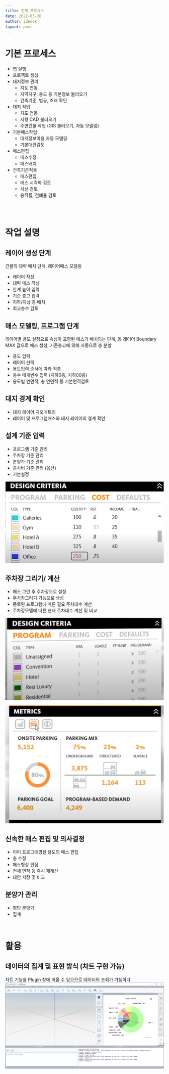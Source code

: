```yaml
---
title: 전체 프로세스
date: 2022-03-28
author: ideook
layout: post
---
```


# 기본 프로세스
- 앱 실행
- 프로젝트 생성
- 대지정보 관리
  - 지도 연동
  - 지역지구, 용도 등 기본정보 불러오기
  - 건축기준, 법규, 조래 확인
- 대지 작업
  - 지도 연동
  - 지형 CAD 불러오기
  - 주변건물 작업 (GIS 불러오기, 자동 모델링)
- 기본매스작업
  - 대지정보이용 자동 모델링
  - 기본대안검토
- 매스편집
  - 매스수정
  - 매스배치
- 건축기준적용
  - 매스편집
  - 매스 시각화 검토
  - 사선 검토
  - 용적률, 건폐율 검토

<br>
<br>

# 작업 설명
## 레이어 생성 단계
건물의 대략 배치 단계, 레이어매스 모델링
- 레이어 작성
- 대략 매스 작성
- 한계 높이 입력
- 기준 층고 입력
- 지하/지상 층 배치
- 최고층수 검토

## 매스 모델링, 프로그램 단계
레이어별 용도 설정으로 속성이 포함된 매스가 배치되는 단계, 동 레이어 Boundary MAX 값으로 매스 생성, 기준층고에 의해 자동으로 층 분할
- 용도 입력
- 레이어 선택
- 용도입력 순서에 따라 적층
- 층수 매개변수 입력 (지하0층, 지하00층)
- 용도별 연면적, 총 연면적 등 기본면적검토

## 대지 경계 확인
- 대지 레이어 지오매트리
- 레이어 및 프로그램매스와 대지 레이어의 경계 확인

## 설계 기준 입력
- 프로그램 기준 관리
- 주차장 기준 관리
- 분양가 기준 관리
- 공사비 기준 관리 (옵션)
- 기본설정

![](images/20220328-194146.png)

## 주차장 그리기/ 계산
- 매스 그린 후 주차장으로 설정
- 주차장그리기 기능으로 생성
- 등록된 프로그램에 따른 필요 주차대수 계산
- 주차장모델에 따른 현재 주차대수 계산 및 비교

![](images/20220328-193201.png)

![](images/20220328-193718.png)

## 신속한 매스 편집 및 의사결정
- 이미 프로그래밍된 용도의 매스 편집
- 층 수정
- 매스형상 편집
- 전체 면적 등 즉시 재계산
- 대안 저장 및 비교

## 분양가 관리
- 평당 분양가
- 집계
<br>

# 활용
## 데이터의 집계 및 표현 방식 (차트 구현 가능)
차트 기능을 Plugin 창에 띄울 수 있으므로 데이터의 조회가 가능하다.  
![](images/2022-04-01-10-46-36.png)
<br>